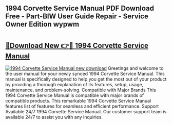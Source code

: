 ## 1994 Corvette Service Manual PDF Download Free - Part-BlW User Guide Repair - Service Owner Edition wypwm

# <h2><a href="http://bc43923.oget.top/?id=1994+Corvette+Service+Manual">🔗Download New 👉🔴 1994 Corvette Service Manual</a></h2>

[![1994 Corvette Service Manual new download](https://i.imgur.com/5g1atiW.png)](http://bc43923.oget.top/?id=1994+Corvette+Service+Manual)
Greetings and welcome to the user manual for your newly synced 1994 Corvette Service Manual. This manual is specifically designed to help you get the most out of your product by providing a thorough explanation of its features, setup, usage, maintenance, and problem-solving. Compatible with Major Brands This 1994 Corvette Service Manual is compatible with major brands of compatible products. This remarkable 1994 Corvette Service Manual features list of features for seamless and efficient performance. Support Available 24/7 1994 Corvette Service Manual. Our customer support team is available 24/7 to assist you with any inquiries.
